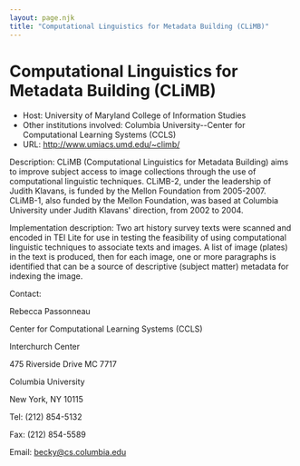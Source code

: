 ```yaml
---
layout: page.njk
title: "Computational Linguistics for Metadata Building (CLiMB)"
---
```

# Computational Linguistics for Metadata Building (CLiMB)




* Host: University of Maryland College of Information Studies
* Other institutions involved: Columbia University--Center for Computational Learning Systems (CCLS)
* URL: <http://www.umiacs.umd.edu/~climb/>



Description:
 CLiMB (Computational Linguistics for Metadata Building) aims to improve subject access
 to image collections through the use of computational linguistic techniques. CLiMB-2,
 under the leadership of Judith Klavans, is funded by the Mellon Foundation from 2005-2007.
 CLiMB-1, also funded by the Mellon Foundation, was based at Columbia University under
 Judith Klavans' direction, from 2002 to 2004.



Implementation description:
 Two art history survey texts were scanned and encoded in TEI Lite for use in testing
 the feasibility of using computational linguistic techniques to associate texts and
 images. A list of image (plates) in the text is produced, then for each image, one
 or more paragraphs is identified that can be a source of descriptive (subject matter)
 metadata for indexing the image.



Contact: 



Rebecca Passonneau


Center for Computational Learning Systems (CCLS)
 
 Interchurch Center
 
 475 Riverside Drive MC 7717
 
 Columbia University
 
 New York, NY 10115
 
 


Tel: (212) 854-5132


Fax: (212) 854-5589


Email: [becky@cs.columbia.edu](mailto:becky@cs.columbia.edu)





